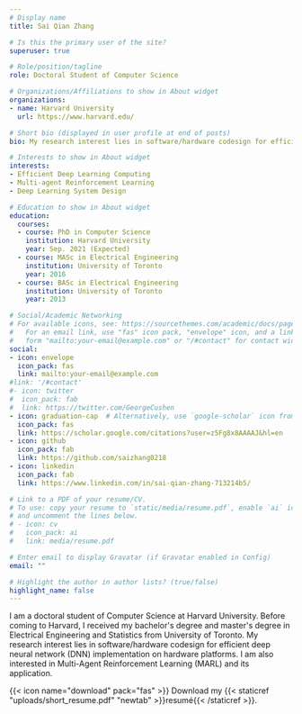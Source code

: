 ```yaml
---
# Display name
title: Sai Qian Zhang

# Is this the primary user of the site?
superuser: true

# Role/position/tagline
role: Doctoral Student of Computer Science

# Organizations/Affiliations to show in About widget
organizations:
- name: Harvard University
  url: https://www.harvard.edu/

# Short bio (displayed in user profile at end of posts)
bio: My research interest lies in software/hardware codesign for efficient deep neural network (DNN) implementation on hardware platforms. I am also interested in multi-agent reinforcement learning (MARL) and its application.

# Interests to show in About widget
interests:
- Efficient Deep Learning Computing
- Multi-agent Reinforcement Learning
- Deep Learning System Design

# Education to show in About widget
education:
  courses:
  - course: PhD in Computer Science
    institution: Harvard University
    year: Sep. 2021 (Expected)
  - course: MASc in Electrical Engineering
    institution: University of Toronto
    year: 2016
  - course: BASc in Electrical Engineering
    institution: University of Toronto
    year: 2013

# Social/Academic Networking
# For available icons, see: https://sourcethemes.com/academic/docs/page-builder/#icons
#   For an email link, use "fas" icon pack, "envelope" icon, and a link in the
#   form "mailto:your-email@example.com" or "/#contact" for contact widget.
social:
- icon: envelope
  icon_pack: fas
  link: mailto:your-email@example.com
#link: '/#contact'
#- icon: twitter
#  icon_pack: fab
#  link: https://twitter.com/GeorgeCushen
- icon: graduation-cap  # Alternatively, use `google-scholar` icon from `ai` icon pack
  icon_pack: fas
  link: https://scholar.google.com/citations?user=z5Fg8x8AAAAJ&hl=en
- icon: github
  icon_pack: fab
  link: https://github.com/saizhang0218
- icon: linkedin
  icon_pack: fab
  link: https://www.linkedin.com/in/sai-qian-zhang-713214b5/

# Link to a PDF of your resume/CV.
# To use: copy your resume to `static/media/resume.pdf`, enable `ai` icons in `params.toml`, 
# and uncomment the lines below.
# - icon: cv
#   icon_pack: ai
#   link: media/resume.pdf

# Enter email to display Gravatar (if Gravatar enabled in Config)
email: ""

# Highlight the author in author lists? (true/false)
highlight_name: false
---
```


I am a doctoral student of Computer Science at Harvard University. Before coming to Harvard, I received my bachelor's degree and master's degree in Electrical Engineering and Statistics from University of Toronto. My research interest lies in software/hardware codesign for efficient deep neural network (DNN) implementation on hardware platforms. I am also interested in Multi-Agent Reinforcement Learning (MARL) and its application.


{{< icon name="download" pack="fas" >}} Download my {{< staticref "uploads/short_resume.pdf" "newtab" >}}resumé{{< /staticref >}}.
